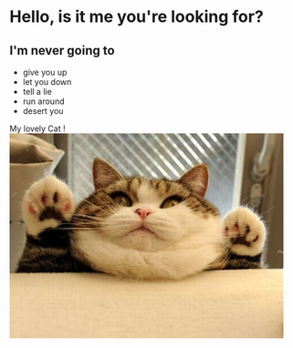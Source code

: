 # Hello, is it me you're looking for?

## I'm never going to
* give you up
* let you down
* tell a lie
* run around
* desert you

My lovely Cat !
![Funny Cat](funny_cat.jpg)
